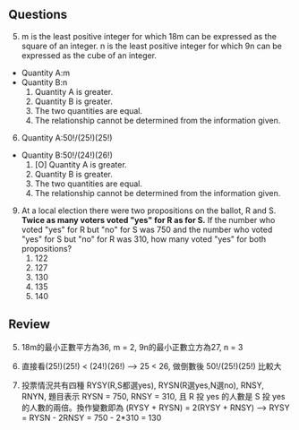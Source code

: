 ## Questions

5. m is the least positive integer for which 18m can be expressed as the square of an integer. n is the least positive integer for which 9n can be expressed as the cube of an integer.
- Quantity A:m
- Quantity B:n
	1. Quantity A is greater.
	1. Quantity B is greater.
	1. The two quantities are equal.
	1. The relationship cannot be determined from the information given.

6. Quantity A:50!/(25!)(25!)
- Quantity B:50!/(24!)(26!)
	1. [O] Quantity A is greater.
	1. Quantity B is greater.
	1. The two quantities are equal.
	1. The relationship cannot be determined from the information given.

9. At a local election there were two propositions on the ballot, R and S. **Twice as many voters voted "yes" for R as for S.** If the number who voted "yes" for R but "no" for S was 750 and the number who voted "yes" for S but "no" for R was 310, how many voted "yes" for both propositions?
	1. 122
	1. 127
	1. 130
	1. 135
	1. 140

## Review
5. 18m的最小正數平方為36, m = 2, 9n的最小正數立方為27, n = 3

6. 直接看(25!)(25!) < (24!)(26!) --> 25 < 26, 做倒數後 50!/(25!)(25!) 比較大

9. 投票情況共有四種 RYSY(R,S都選yes), RYSN(R選yes,N選no), RNSY, RNYN, 題目表示 RYSN = 750, RNSY = 310, 且 R 投 yes 的人數是 S 投 yes 的人數的兩倍。換作變數即為 (RYSY + RYSN) = 2(RYSY + RNSY) --> RYSY = RYSN - 2RNSY = 750 - 2*310 = 130